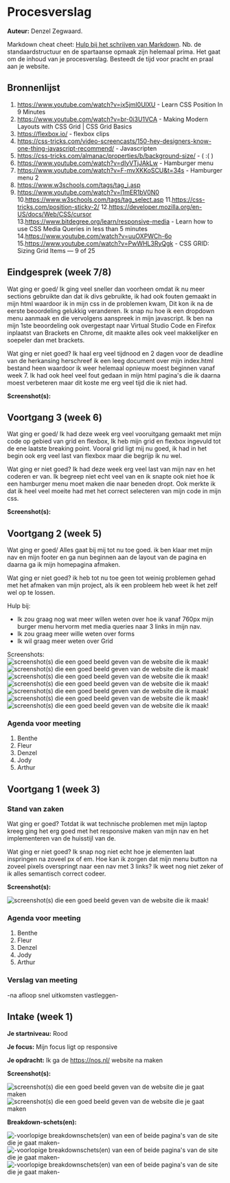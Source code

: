 # Procesverslag
**Auteur:** Denzel Zegwaard.

Markdown cheat cheet: [Hulp bij het schrijven van Markdown](https://github.com/adam-p/markdown-here/wiki/Markdown-Cheatsheet). Nb. de standaardstructuur en de spartaanse opmaak zijn helemaal prima. Het gaat om de inhoud van je procesverslag. Besteedt de tijd voor pracht en praal aan je website.



## Bronnenlijst
1. https://www.youtube.com/watch?v=jx5jmI0UlXU - Learn CSS Position In 9 Minutes
2. https://www.youtube.com/watch?v=br-0i3U1VCA - Making Modern Layouts with CSS Grid | CSS Grid Basics
3. https://flexbox.io/ - flexbox clips
4. https://css-tricks.com/video-screencasts/150-hey-designers-know-one-thing-javascript-recommend/ - Javascripten
5. https://css-tricks.com/almanac/properties/b/background-size/ - ( :( )
6. https://www.youtube.com/watch?v=dIyVTjJAkLw - Hamburger menu
7. https://www.youtube.com/watch?v=F-mvXKKoSCU&t=34s - Hamburger menu 2
8. https://www.w3schools.com/tags/tag_i.asp
9. https://www.youtube.com/watch?v=l1mER1bV0N0
10.https://www.w3schools.com/tags/tag_select.asp
11.https://css-tricks.com/position-sticky-2/
12.https://developer.mozilla.org/en-US/docs/Web/CSS/cursor
13.https://www.bitdegree.org/learn/responsive-media - Learn how to use CSS Media Queries in less than 5 minutes
14.https://www.youtube.com/watch?v=uuOXPWCh-6o
15.https://www.youtube.com/watch?v=PwWHL3RyQgk - CSS GRID: Sizing Grid Items — 9 of 25



## Eindgesprek (week 7/8)
Wat ging er goed/
Ik ging veel sneller dan voorheen omdat ik nu meer sections gebruikte dan dat ik divs gebruikte, ik had ook fouten gemaakt in mijn html waardoor ik in mijn css in de problemen kwam, Dit kon ik na de eerste beoordeling gelukkig veranderen. Ik snap nu hoe ik een dropdown menu aanmaak en die vervolgens aanspreek in  mijn javascript. Ik ben na mijn 1ste beoordeling ook overgestapt naar Virtual Studio Code en Firefox inplaatst van Brackets en Chrome, dit maakte alles ook veel makkelijker en soepeler dan met brackets. 

Wat ging er niet goed?
Ik haal erg veel tijdnood en 2 dagen voor de deadline van de herkansing herschreef ik een leeg document over mijn index.html bestand heen waardoor ik weer helemaal opnieuw moest beginnen vanaf week 7. Ik had ook heel veel fout gedaan in mijn html pagina's die ik daarna moest verbeteren maar dit koste me erg veel tijd die ik niet had. 




**Screenshot(s):**


## Voortgang 3 (week 6)

Wat ging er goed/
Ik had deze week erg veel vooruitgang gemaakt met mijn code op gebied van grid en flexbox, Ik heb mijn grid en flexbox ingevuld tot de ene laatste breaking point. Vooral grid ligt mij nu goed, ik had in het begin ook erg veel last van flexbox maar die begrijp ik nu wel. 

Wat ging er niet goed?
Ik had deze week erg veel last van mijn nav en het coderen er van. Ik begreep niet echt veel van en ik snapte ook niet hoe ik een hamburger menu moet maken die naar beneden dropt. Ook merkte ik dat ik heel veel moeite had met het correct selecteren van mijn code in mijn css.

**Screenshot(s):**


## Voortgang 2 (week 5)

Wat ging er goed/
Alles gaat bij mij tot nu toe goed. ik ben klaar met mijn nav en mijn footer en ga nun beginnen aan de layout van de pagina en daarna ga ik mijn homepagina afmaken.

Wat ging er niet goed?
ik heb tot nu toe geen tot weinig problemen gehad met het afmaken van mijn project, als ik een probleem heb weet ik het zelf wel op te lossen.

Hulp bij:
- Ik zou graag nog wat meer willen weten over hoe ik vanaf 760px mijn burger menu hervorm met media queries naar 3 links in mijn nav.
- Ik zou graag meer wille weten over forms 
- Ik wil graag meer weten over Grid

Screenshots:
![screenshot(s) die een goed beeld geven van de website die ik maak!](images/voortgang.5/nav.png)
![screenshot(s) die een goed beeld geven van de website die ik maak!](images/voortgang.5/header.code.png)
![screenshot(s) die een goed beeld geven van de website die ik maak!](images/voortgang.5/header.css.1.png)
![screenshot(s) die een goed beeld geven van de website die ik maak!](images/voortgang.5/header.css.2.png)
![screenshot(s) die een goed beeld geven van de website die ik maak!](images/voortgang.5/header.css.3.png)
![screenshot(s) die een goed beeld geven van de website die ik maak!](images/voortgang.5/pagina.png)
![screenshot(s) die een goed beeld geven van de website die ik maak!](images/voortgang.5/main.footer.png)

### Agenda voor meeting

1. Benthe 
2. Fleur 
3. Denzel
4. Jody
5. Arthur

## Voortgang 1 (week 3)

### Stand van zaken

Wat ging er goed?
Totdat ik wat technische problemen met mijn laptop kreeg ging het erg goed met het responsive maken van mijn nav en het implementeren van de huisstijl van de.

Wat ging er niet goed?
Ik snap nog niet echt hoe je elementen laat inspringen na zoveel px of em. 
Hoe kan ik zorgen dat mijn menu button na zoveel pixels overspringt naar een nav met 3 links?
Ik weet nog niet zeker of ik alles semantisch correct codeer.

**Screenshot(s):**


![screenshot(s) die een goed beeld geven van de website die ik maak!](images/week.3.png)

### Agenda voor meeting

1. Benthe 
2. Fleur 
3. Denzel
4. Jody
5. Arthur

### Verslag van meeting

-na afloop snel uitkomsten vastleggen-



## Intake (week 1)

**Je startniveau:** Rood

**Je focus:** Mijn focus ligt op responsive

**Je opdracht:** Ik ga de https://nos.nl/ website na maken 

**Screenshot(s):**

![screenshot(s) die een goed beeld geven van de website die je gaat maken](images/NOS.voorpagina.png)
![screenshot(s) die een goed beeld geven van de website die je gaat maken](images/NOS.artikel.png)

**Breakdown-schets(en):**

![-voorlopige breakdownschets(en) van een of beide pagina's van de site die je gaat maken-](images/breakdown.NOS.voorpagina.png)
![-voorlopige breakdownschets(en) van een of beide pagina's van de site die je gaat maken-](images/breakdown.NOS.voorpagina2.png)
![-voorlopige breakdownschets(en) van een of beide pagina's van de site die je gaat maken-](images/breakdown.NOS.voorpagina3.png)
